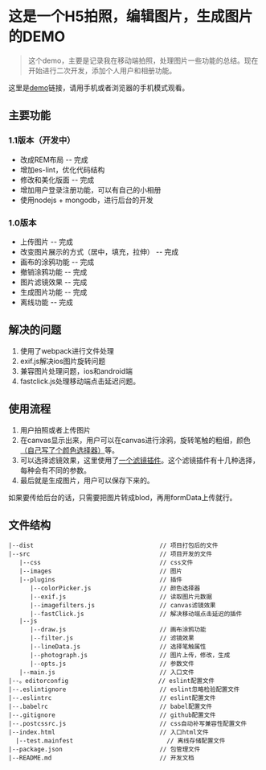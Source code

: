 # 这是一个H5拍照，编辑图片，生成图片的DEMO

> 这个demo，主要是记录我在移动端拍照，处理图片一些功能的总结。现在开始进行二次开发，添加个人用户和相册功能。

这里是[demo](http://www.rni-l.com/canvas-image-processing/)链接，请用手机或者浏览器的手机模式观看。

## 主要功能

### 1.1版本（开发中）

* 改成REM布局 -- 完成
* 增加es-lint，优化代码结构
* 修改和美化版面 -- 完成
* 增加用户登录注册功能，可以有自己的小相册
* 使用nodejs + mongodb，进行后台的开发

### 1.0版本

* 上传图片  -- 完成
* 改变图片展示的方式（居中，填充，拉伸）  -- 完成
* 画布的涂鸦功能  -- 完成
* 撤销涂鸦功能  -- 完成
* 图片滤镜效果  -- 完成
* 生成图片功能  -- 完成
* 离线功能  -- 完成

## 解决的问题

1. 使用了webpack进行文件处理
2. exif.js解决ios图片旋转问题
3. 兼容图片处理问题，ios和android端
4. fastclick.js处理移动端点击延迟问题。

## 使用流程

1. 用户拍照或者上传图片
2. 在canvas显示出来，用户可以在canvas进行涂鸦，旋转笔触的粗细，颜色[（自己写了个颜色选择器）](https://github.com/yiiouo/canvas-colorPicker)等。
3. 可以选择滤镜效果，这里使用了[一个滤镜插件](https://github.com/arahaya/ImageFilters.js)。这个滤镜插件有十几种选择，每种会有不同的参数。
4. 最后就是生成图片，用户可以保存下来的。

如果要传给后台的话，只需要把图片转成blod，再用formData上传就行。

## 文件结构

    |--dist                                   // 项目打包后的文件
    |--src                                    // 项目开发的文件
       |--css                                 // css文件
       |--images                              // 图片
       |--plugins                             // 插件                     
          |--colorPicker.js                   // 颜色选择器
          |--exif.js                          // 读取图片元数据
          |--imagefilters.js                  // canvas滤镜效果
          |--fastClick.js                     // 解决移动端点击延迟的插件
       |--js
          |--draw.js                          // 画布涂鸦功能
          |--filter.js                        // 滤镜效果
          |--lineData.js                      // 选择笔触属性
          |--photograph.js                    // 图片上传，修改，生成
          |--opts.js                          // 参数文件
       |--main.js                             // 入口文件
    |--。editorconfig                         // eslint配置文件
    |--.eslintignore                          // eslint忽略检验配置文件
    |--.eslintrc                              // eslint配置文件
    |--.babelrc                               // babel配置文件
    |--.gitignore                             // github配置文件
    |--.postcssrc.js                          // css自动补写兼容性配置文件
    |--index.html                             // 入口html文件
	  |--test.mainfest                          // 离线存储配置文件
    |--package.json                           // 包管理文件
    |--README.md                              // 开发文档
